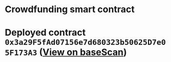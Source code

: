 # Crowdfunding smart contract

# Deployed contract `0x3a29F5fAd07156e7d680323b50625D7e05F173A3` ([View on baseScan](https://sepolia.basescan.org/address/0x3a29F5fAd07156e7d680323b50625D7e05F173A3))

